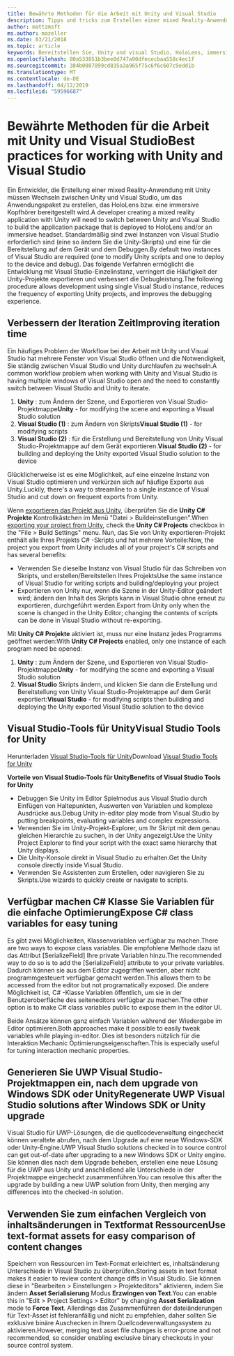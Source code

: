 ```yaml
---
title: Bewährte Methoden für die Arbeit mit Unity und Visual Studio
description: Tipps und tricks zum Erstellen einer mixed Reality-Anwendung mit Unity und Visual Studio den Workflow zu optimieren.
author: mattzmsft
ms.author: mazeller
ms.date: 03/21/2018
ms.topic: article
keywords: Bereitstellen Sie, Unity und visual Studio, HoloLens, immersive Kopfhörer
ms.openlocfilehash: 80a533851b3bee0d747a90dfececbaa558c4ec1f
ms.sourcegitcommit: 384b0087899cd835a3a965f75c6f6c607c9edd1b
ms.translationtype: MT
ms.contentlocale: de-DE
ms.lasthandoff: 04/12/2019
ms.locfileid: "59596687"
---
```

# <a name="best-practices-for-working-with-unity-and-visual-studio"></a><span data-ttu-id="bef8b-104">Bewährte Methoden für die Arbeit mit Unity und Visual Studio</span><span class="sxs-lookup"><span data-stu-id="bef8b-104">Best practices for working with Unity and Visual Studio</span></span>

<span data-ttu-id="bef8b-105">Ein Entwickler, die Erstellung einer mixed Reality-Anwendung mit Unity müssen Wechseln zwischen Unity und Visual Studio, um das Anwendungspaket zu erstellen, das HoloLens bzw. eine immersive Kopfhörer bereitgestellt wird.</span><span class="sxs-lookup"><span data-stu-id="bef8b-105">A developer creating a mixed reality application with Unity will need to switch between Unity and Visual Studio to build the application package that is deployed to HoloLens and/or an immersive headset.</span></span> <span data-ttu-id="bef8b-106">Standardmäßig sind zwei Instanzen von Visual Studio erforderlich sind (eine so ändern Sie die Unity-Skripts) und eine für die Bereitstellung auf dem Gerät und dem Debuggen.</span><span class="sxs-lookup"><span data-stu-id="bef8b-106">By default two instances of Visual Studio are required (one to modify Unity scripts and one to deploy to the device and debug).</span></span> <span data-ttu-id="bef8b-107">Das folgende Verfahren ermöglicht die Entwicklung mit Visual Studio-Einzelinstanz, verringert die Häufigkeit der Unity-Projekte exportieren und verbessert die Debugleistung.</span><span class="sxs-lookup"><span data-stu-id="bef8b-107">The following procedure allows development using single Visual Studio instance, reduces the frequency of exporting Unity projects, and improves the debugging experience.</span></span>

## <a name="improving-iteration-time"></a><span data-ttu-id="bef8b-108">Verbessern der Iteration Zeit</span><span class="sxs-lookup"><span data-stu-id="bef8b-108">Improving iteration time</span></span>

<span data-ttu-id="bef8b-109">Ein häufiges Problem der Workflow bei der Arbeit mit Unity und Visual Studio hat mehrere Fenster von Visual Studio öffnen und die Notwendigkeit, Sie ständig zwischen Visual Studio und Unity durchlaufen zu wechseln.</span><span class="sxs-lookup"><span data-stu-id="bef8b-109">A common workflow problem when working with Unity and Visual Studio is having multiple windows of Visual Studio open and the need to constantly switch between Visual Studio and Unity to iterate.</span></span>
1. <span data-ttu-id="bef8b-110">**Unity** : zum Ändern der Szene, und Exportieren von Visual Studio-Projektmappe</span><span class="sxs-lookup"><span data-stu-id="bef8b-110">**Unity** - for modifying the scene and exporting a Visual Studio solution</span></span>
2. <span data-ttu-id="bef8b-111">**Visual Studio (1)** : zum Ändern von Skripts</span><span class="sxs-lookup"><span data-stu-id="bef8b-111">**Visual Studio (1)** - for modifying scripts</span></span>
3. <span data-ttu-id="bef8b-112">**Visual Studio (2)** : für die Erstellung und Bereitstellung von Unity Visual Studio-Projektmappe auf dem Gerät exportieren.</span><span class="sxs-lookup"><span data-stu-id="bef8b-112">**Visual Studio (2)** - for building and deploying the Unity exported Visual Studio solution to the device</span></span>

<span data-ttu-id="bef8b-113">Glücklicherweise ist es eine Möglichkeit, auf eine einzelne Instanz von Visual Studio optimieren und verkürzen sich auf häufige Exporte aus Unity.</span><span class="sxs-lookup"><span data-stu-id="bef8b-113">Luckily, there's a way to streamline to a single instance of Visual Studio and cut down on frequent exports from Unity.</span></span>

<span data-ttu-id="bef8b-114">Wenn [exportieren das Projekt aus Unity](exporting-and-building-a-unity-visual-studio-solution.md), überprüfen Sie die **Unity C# Projekte** Kontrollkästchen im Menü "Datei > Buildeinstellungen".</span><span class="sxs-lookup"><span data-stu-id="bef8b-114">When [exporting your project from Unity](exporting-and-building-a-unity-visual-studio-solution.md), check the **Unity C# Projects** checkbox in the "File > Build Settings" menu.</span></span> <span data-ttu-id="bef8b-115">Nun, das Sie von Unity exportieren-Projekt enthält alle Ihres Projekts C# -Skripts und hat mehrere Vorteile:</span><span class="sxs-lookup"><span data-stu-id="bef8b-115">Now, the project you export from Unity includes all of your project's C# scripts and has several benefits:</span></span>
* <span data-ttu-id="bef8b-116">Verwenden Sie dieselbe Instanz von Visual Studio für das Schreiben von Skripts, und erstellen/Bereitstellen Ihres Projekts</span><span class="sxs-lookup"><span data-stu-id="bef8b-116">Use the same instance of Visual Studio for writing scripts and building/deploying your project</span></span>
* <span data-ttu-id="bef8b-117">Exportieren von Unity nur, wenn die Szene in der Unity-Editor geändert wird; ändern den Inhalt des Skripts kann in Visual Studio ohne erneut zu exportieren, durchgeführt werden.</span><span class="sxs-lookup"><span data-stu-id="bef8b-117">Export from Unity only when the scene is changed in the Unity Editor; changing the contents of scripts can be done in Visual Studio without re-exporting.</span></span>

<span data-ttu-id="bef8b-118">Mit **Unity C# Projekte** aktiviert ist, muss nur eine Instanz jedes Programms geöffnet werden:</span><span class="sxs-lookup"><span data-stu-id="bef8b-118">With **Unity C# Projects** enabled, only one instance of each program need be opened:</span></span>
1. <span data-ttu-id="bef8b-119">**Unity** : zum Ändern der Szene, und Exportieren von Visual Studio-Projektmappe</span><span class="sxs-lookup"><span data-stu-id="bef8b-119">**Unity** - for modifying the scene and exporting a Visual Studio solution</span></span>
2. <span data-ttu-id="bef8b-120">**Visual Studio** Skripts ändern, und klicken Sie dann die Erstellung und Bereitstellung von Unity Visual Studio-Projektmappe auf dem Gerät exportiert:</span><span class="sxs-lookup"><span data-stu-id="bef8b-120">**Visual Studio** - for modifying scripts then building and deploying the Unity exported Visual Studio solution to the device</span></span>

## <a name="visual-studio-tools-for-unity"></a><span data-ttu-id="bef8b-121">Visual Studio-Tools für Unity</span><span class="sxs-lookup"><span data-stu-id="bef8b-121">Visual Studio Tools for Unity</span></span>

<span data-ttu-id="bef8b-122">Herunterladen [Visual Studio-Tools für Unity](https://visualstudiogallery.msdn.microsoft.com/8d26236e-4a64-4d64-8486-7df95156aba9)</span><span class="sxs-lookup"><span data-stu-id="bef8b-122">Download [Visual Studio Tools for Unity](https://visualstudiogallery.msdn.microsoft.com/8d26236e-4a64-4d64-8486-7df95156aba9)</span></span>

<span data-ttu-id="bef8b-123">**Vorteile von Visual Studio-Tools für Unity**</span><span class="sxs-lookup"><span data-stu-id="bef8b-123">**Benefits of Visual Studio Tools for Unity**</span></span>
* <span data-ttu-id="bef8b-124">Debuggen Sie Unity im Editor Spielmodus aus Visual Studio durch Einfügen von Haltepunkten, Auswerten von Variablen und komplexe Ausdrücke aus.</span><span class="sxs-lookup"><span data-stu-id="bef8b-124">Debug Unity in-editor play mode from Visual Studio by putting breakpoints, evaluating variables and complex expressions.</span></span>
* <span data-ttu-id="bef8b-125">Verwenden Sie im Unity-Projekt-Explorer, um Ihr Skript mit dem genau gleichen Hierarchie zu suchen, in der Unity angezeigt.</span><span class="sxs-lookup"><span data-stu-id="bef8b-125">Use the Unity Project Explorer to find your script with the exact same hierarchy that Unity displays.</span></span>
* <span data-ttu-id="bef8b-126">Die Unity-Konsole direkt in Visual Studio zu erhalten.</span><span class="sxs-lookup"><span data-stu-id="bef8b-126">Get the Unity console directly inside Visual Studio.</span></span>
* <span data-ttu-id="bef8b-127">Verwenden Sie Assistenten zum Erstellen, oder navigieren Sie zu Skripts.</span><span class="sxs-lookup"><span data-stu-id="bef8b-127">Use wizards to quickly create or navigate to scripts.</span></span>

## <a name="expose-c-class-variables-for-easy-tuning"></a><span data-ttu-id="bef8b-128">Verfügbar machen C# Klasse Sie Variablen für die einfache Optimierung</span><span class="sxs-lookup"><span data-stu-id="bef8b-128">Expose C# class variables for easy tuning</span></span>

<span data-ttu-id="bef8b-129">Es gibt zwei Möglichkeiten, Klassenvariablen verfügbar zu machen.</span><span class="sxs-lookup"><span data-stu-id="bef8b-129">There are two ways to expose class variables.</span></span> <span data-ttu-id="bef8b-130">Die empfohlene Methode dazu ist das Attribut [SerializeField] Ihre private Variablen hinzu.</span><span class="sxs-lookup"><span data-stu-id="bef8b-130">The recommended way to do so is to add the [SerializeField] attribute to your private variables.</span></span> <span data-ttu-id="bef8b-131">Dadurch können sie aus dem Editor zugegriffen werden, aber nicht programmgesteuert verfügbar gemacht werden.</span><span class="sxs-lookup"><span data-stu-id="bef8b-131">This allows them to be accessed from the editor but not programatically exposed.</span></span>  <span data-ttu-id="bef8b-132">Die andere Möglichkeit ist, C# -Klasse Variablen öffentlich, um sie in der Benutzeroberfläche des seiteneditors verfügbar zu machen.</span><span class="sxs-lookup"><span data-stu-id="bef8b-132">The other option is to make C# class variables public to expose them in the editor UI.</span></span> 

<span data-ttu-id="bef8b-133">Beide Ansätze können ganz einfach Variablen während der Wiedergabe im Editor optimieren.</span><span class="sxs-lookup"><span data-stu-id="bef8b-133">Both approaches make it possible to easily tweak variables while playing in-editor.</span></span> <span data-ttu-id="bef8b-134">Dies ist besonders nützlich für die Interaktion Mechanic Optimierungseigenschaften.</span><span class="sxs-lookup"><span data-stu-id="bef8b-134">This is especially useful for tuning interaction mechanic properties.</span></span>

## <a name="regenerate-uwp-visual-studio-solutions-after-windows-sdk-or-unity-upgrade"></a><span data-ttu-id="bef8b-135">Generieren Sie UWP Visual Studio-Projektmappen ein, nach dem upgrade von Windows SDK oder Unity</span><span class="sxs-lookup"><span data-stu-id="bef8b-135">Regenerate UWP Visual Studio solutions after Windows SDK or Unity upgrade</span></span>

<span data-ttu-id="bef8b-136">Visual Studio für UWP-Lösungen, die die quellcodeverwaltung eingecheckt können veraltete abrufen, nach dem Upgrade auf eine neue Windows-SDK oder Unity-Engine.</span><span class="sxs-lookup"><span data-stu-id="bef8b-136">UWP Visual Studio solutions checked in to source control can get out-of-date after upgrading to a new Windows SDK or Unity engine.</span></span> <span data-ttu-id="bef8b-137">Sie können dies nach dem Upgrade beheben, erstellen eine neue Lösung für die UWP aus Unity und anschließend alle Unterschiede in der Projektmappe eingecheckt zusammenführen.</span><span class="sxs-lookup"><span data-stu-id="bef8b-137">You can resolve this after the upgrade by building a new UWP solution from Unity, then merging any differences into the checked-in solution.</span></span>

## <a name="use-text-format-assets-for-easy-comparison-of-content-changes"></a><span data-ttu-id="bef8b-138">Verwenden Sie zum einfachen Vergleich von inhaltsänderungen in Textformat Ressourcen</span><span class="sxs-lookup"><span data-stu-id="bef8b-138">Use text-format assets for easy comparison of content changes</span></span>

<span data-ttu-id="bef8b-139">Speichern von Ressourcen im Text-Format erleichtert es, inhaltsänderung Unterschiede in Visual Studio zu überprüfen.</span><span class="sxs-lookup"><span data-stu-id="bef8b-139">Storing assets in text format makes it easier to review content change diffs in Visual Studio.</span></span> <span data-ttu-id="bef8b-140">Sie können diese in "Bearbeiten > Einstellungen > Projekteditors" aktivieren, indem Sie ändern **Asset Serialisierung** Modus **Erzwingen von Text**.</span><span class="sxs-lookup"><span data-stu-id="bef8b-140">You can enable this in "Edit > Project Settings > Editor" by changing **Asset Serialization** mode to **Force Text**.</span></span> <span data-ttu-id="bef8b-141">Allerdings das Zusammenführen der dateiänderungen für Text-Asset ist fehleranfällig und nicht zu empfehlen, daher sollten Sie exklusive binäre Auschecken in Ihrem Quellcodeverwaltungssystem zu aktivieren.</span><span class="sxs-lookup"><span data-stu-id="bef8b-141">However, merging text asset file changes is error-prone and not recommended, so consider enabling exclusive binary checkouts in your source control system.</span></span>
